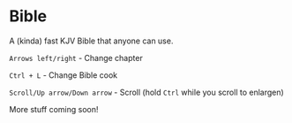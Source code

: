 # Bible
A (kinda) fast KJV Bible that anyone can use.

``Arrows left/right`` - Change chapter

``Ctrl + L`` - Change Bible cook

``Scroll/Up arrow/Down arrow`` - Scroll (hold ``Ctrl`` while you scroll to enlargen)

More stuff coming soon!
